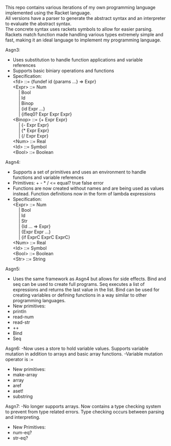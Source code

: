 This repo contains various iterations of my own programming language implemented using the Racket language.  
All versions have a parser to generate the abstract syntax and an interpreter to evaluate the abstract syntax.  
The concrete syntax uses rackets symbols to allow for easier parsing.  
Rackets match function made handling various types extremely simple and fast, making it an ideal language to implement my programming language.  

Asgn3:
  - Uses substitution to handle function applications and variable references
  - Supports basic biniary operations and functions
  - Specification:  
    \<fd\> ::= {fundef id {params ...} => Expr}  
    \<Expr\> ::= Num  
    &emsp; | Bool  
    &emsp; | Id  
    &emsp; | Binop  
    &emsp; | {id Expr ...}  
    &emsp; | {ifleq0? Expr Expr Expr}  
     \<Binop\> ::= {+ Expr Expr}  
    &emsp; | {- Expr Expr}  
    &emsp; | {* Expr Expr}  
    &emsp; | {/ Expr Expr}  
    \<Num\> ::= Real  
    \<Id\> ::= Symbol  
    \<Bool\> ::= Boolean  
    
Asgn4: 
  - Supports a set of primitives and uses an environment to handle functions and variable references
  - Primitives: + - * / <= equal? true false error
  - Functions are now created without names and are being used as values instead. Function definitions now in the form of lambda expressions
  - Specification:  
     \<Expr\> ::= Num  
    &emsp; | Bool  
    &emsp; | Id  
    &emsp; | Str  
    &emsp; | {Id ... => Expr}  
    &emsp; | {Expr Expr ...}  
    &emsp; | {if ExprC ExprC ExprC}  
    \<Num\> ::= Real  
    \<Id\> ::= Symbol  
    \<Bool\> ::= Boolean  
    \<Str\> ::= String  

Asgn5:  
  - Uses the same framework as Asgn4 but allows for side effects. Bind and seq can be used to create full programs. Seq executes a list of expressions and returns the last value in the list. Bind can be used for creating variables or defining functions in a way similar to other programming languages.
  - New primitives:
  - println
  - read-num
  - read-str
  - ++
  - Bind
  - Seq

Asgn6:
  -Now uses a store to hold variable values. Supports variable mutation in addition to arrays and basic array functions.
  -Variable mutation operator is :=
  - New primitives:
  - make-array
  - array
  - aref
  - aset!
  - substring

Asgn7: 
  -No longer supports arrays. Now contains a type checking system to prevent from type related errors. Type checking occurs between parsing and interpreting.
  - New Primitives:
  - num-eq?
  - str-eq?

